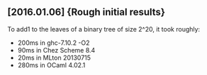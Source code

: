 

[2016.01.06] {Rough initial results}
----------------------------------------

To add1 to the leaves of a binary tree of size 2^20, it took roughly:

 * 200ms in ghc-7.10.2 -O2
 *  90ms in Chez Scheme 8.4
 *  20ms in MLton 20130715
 * 280ms in OCaml 4.02.1
